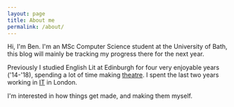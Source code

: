 ```yaml
---
layout: page
title: About me
permalink: /about/
---
```


Hi, I'm Ben. I'm an MSc Computer Science student at the University of Bath, this blog will mainly be tracking my progress there for the next year.

Previously I studied English Lit at Edinburgh for four very enjoyable years
('14-'18), spending a lot of time making
[theatre](https://www.eushakespeare.com/shows). I spent the last two years
working in [IT](https://www.youtube.com/watch?v=02a723LsoFA) in London.

I'm interested in how things get made, and making them myself.
